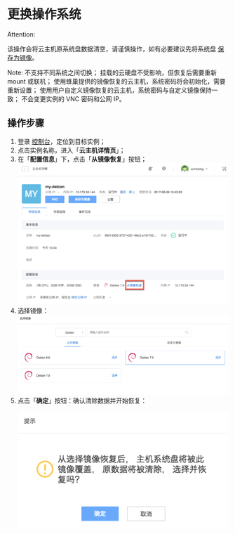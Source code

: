 # 更换操作系统

<span>Attention:</span><div class="alertContent">该操作会将云主机原系统盘数据清空，请谨慎操作，如有必要建议先将系统盘 [保存为镜像](../md.html#!计算服务/云主机/使用指南/镜像/云主机-保存为镜像.md)。</div>

<span>Note:</span>
不支持不同系统之间切换；
挂载的云硬盘不受影响，但恢复后需要重新 mount 或联机；
使用蜂巢提供的镜像恢复的云主机，系统密码将会初始化，需要重新设置；
使用用户自定义镜像恢复的云主机，系统密码与自定义镜像保持一致；
不会变更实例的 VNC 密码和公网 IP。

## 操作步骤

1. 登录 [控制台](https://c.163.com/dashboard#/m/win/)，定位到目标实例；
2. 点击实例名称，进入「**云主机详情页**」；
3. 在「**配置信息**」下，点击「**从镜像恢复**」按钮；
![](../../image/使用指南-镜像-从镜像恢复.png)
4. 选择镜像： 
![](../../image/使用指南-镜像-从镜像恢复-选择.png)
5. 点击「**确定**」按钮：确认清除数据并开始恢复：   &nbsp;&nbsp;&nbsp;&nbsp;&nbsp;&nbsp;&nbsp;&nbsp;&nbsp;&nbsp;&nbsp;&nbsp;&nbsp;&nbsp;&nbsp;&nbsp;&nbsp;&nbsp;&nbsp;&nbsp;&nbsp;&nbsp;&nbsp;&nbsp;&nbsp;&nbsp;&nbsp;&nbsp;&nbsp;&nbsp;&nbsp;&nbsp;&nbsp;&nbsp;&nbsp;&nbsp;&nbsp;&nbsp;&nbsp;&nbsp;&nbsp;&nbsp;&nbsp;&nbsp;&nbsp;&nbsp;&nbsp;&nbsp;&nbsp;&nbsp;&nbsp;&nbsp;
![](../../image/使用指南-镜像-从镜像恢复-确认.png)
